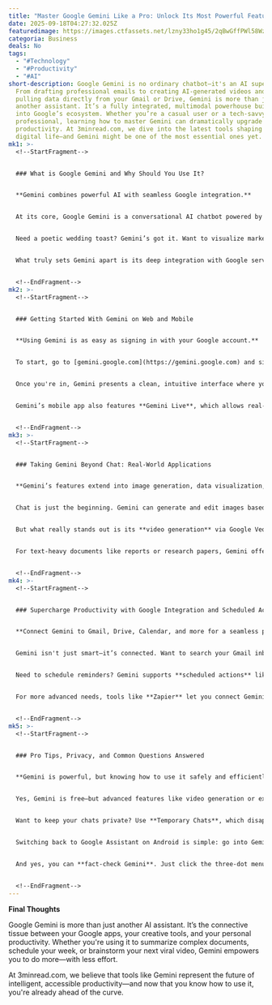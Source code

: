 ```yaml
---
title: "Master Google Gemini Like a Pro: Unlock Its Most Powerful Features in Minutes"
date: 2025-09-18T04:27:32.025Z
featuredimage: https://images.ctfassets.net/lzny33ho1g45/2qBwGffPWl58WzSqxqeXax/8ebd7d79df74993d4473af62d01f97a2/Google_Bard.jpg?fm=avif&q=31&fit=thumb&w=1520&h=760
categoria: Business
deals: No
tags:
  - "#Technology"
  - "#Productivity"
  - "#AI"
short-description: Google Gemini is no ordinary chatbot—it's an AI supertool.
  From drafting professional emails to creating AI-generated videos and even
  pulling data directly from your Gmail or Drive, Gemini is more than just
  another assistant. It’s a fully integrated, multimodal powerhouse built right
  into Google’s ecosystem. Whether you’re a casual user or a tech-savvy
  professional, learning how to master Gemini can dramatically upgrade your
  productivity. At 3minread.com, we dive into the latest tools shaping your
  digital life—and Gemini might be one of the most essential ones yet.
mk1: >-
  <!--StartFragment-->


  ### What is Google Gemini and Why Should You Use It?


  **Gemini combines powerful AI with seamless Google integration.**


  At its core, Google Gemini is a conversational AI chatbot powered by Google's family of AI models. But calling it a "chatbot" barely scratches the surface. Gemini goes far beyond simple text generation. It can understand and respond to images, audio, and video; create visual content; analyze data; and even automate your daily workflows.


  Need a poetic wedding toast? Gemini’s got it. Want to visualize marketing data as a graph? No problem. Curious about how a stock has performed over the past five years? It can pull live information from the web and display it in an understandable format.


  What truly sets Gemini apart is its deep integration with Google services. From Gmail to Google Drive, Calendar, and Maps, you can search, summarize, and act on your personal data—all from within the Gemini chat window.


  <!--EndFragment-->
mk2: >-
  <!--StartFragment-->


  ### Getting Started With Gemini on Web and Mobile


  **Using Gemini is as easy as signing in with your Google account.**


  To start, go to [gemini.google.com](https://gemini.google.com) and sign in. If you have a Google account, you’re already halfway there. On mobile, download the Gemini app for Android or iOS, and you're ready to explore its features on the go.


  Once you're in, Gemini presents a clean, intuitive interface where you can type or speak your prompt. You can upload images, select AI models, create canvases for longer outputs, or even enable "Deep Research" to get comprehensive, cited responses. These tools turn a simple chat into a versatile productivity session.


  Gemini’s mobile app also features **Gemini Live**, which allows real-time spoken conversations. The AI listens, responds, and even adds follow-up actions like reminders or summaries—making it feel more like a digital co-pilot than a chatbot.


  <!--EndFragment-->
mk3: >-
  <!--StartFragment-->


  ### Taking Gemini Beyond Chat: Real-World Applications


  **Gemini’s features extend into image generation, data visualization, and audio summaries.**


  Chat is just the beginning. Gemini can generate and edit images based on text prompts, similar to DALL·E or Midjourney. You can ask it to visualize an idea—say, "a cyberpunk cat DJ at a neon rave"—and it will deliver a creative render in seconds.


  But what really stands out is its **video generation** via Google Veo 3. Describe a scene, upload a reference image, and Gemini can produce a short video clip, complete with narration and sound. This makes it incredibly useful for marketers, content creators, or educators who need fast visual content.


  For text-heavy documents like reports or research papers, Gemini offers **Audio Overview**. Upload a file, and it transforms into a podcast-style audio discussion featuring two AI-generated hosts. It’s a futuristic way to “read” on the go and perfect for auditory learners.


  <!--EndFragment-->
mk4: >-
  <!--StartFragment-->


  ### Supercharge Productivity with Google Integration and Scheduled Actions


  **Connect Gemini to Gmail, Drive, Calendar, and more for a seamless productivity boost.**


  Gemini isn't just smart—it’s connected. Want to search your Gmail inbox with one sentence? Just type `@Gmail` followed by your query. You can also retrieve files from Drive, look up calendar events, or get directions through Maps—all within the chat.


  Need to schedule reminders? Gemini supports **scheduled actions** like adding tasks to Google Tasks or creating calendar events. While this isn’t as robust as full AI agents yet, it’s a convenient way to stay organized without switching tabs or apps.


  For more advanced needs, tools like **Zapier** let you connect Gemini with thousands of other apps. You can automate lead qualification, generate emails, analyze support tickets, and integrate Gemini responses into Slack, CRMs, or help desk platforms. This transforms Gemini from a chatbot into an AI-driven automation engine.


  <!--EndFragment-->
mk5: >-
  <!--StartFragment-->


  ### Pro Tips, Privacy, and Common Questions Answered


  **Gemini is powerful, but knowing how to use it safely and efficiently matters.**


  Yes, Gemini is free—but advanced features like video generation or expanded file access may require a premium subscription. If you’re using a workplace or school Google account, keep in mind that administrators can restrict Gemini access.


  Want to keep your chats private? Use **Temporary Chats**, which disappear after 72 hours and won’t influence Gemini’s future responses. You can also delete any chat manually by hovering over it in the sidebar and selecting the delete option.


  Switching back to Google Assistant on Android is simple: go into Gemini settings, tap your profile, and select “Switch to Google Assistant.”


  And yes, you can **fact-check Gemini**. Just click the three-dot menu on any response and choose “Double-check the response” to verify claims with live search links.


  <!--EndFragment-->
---
```

<!--StartFragment-->

**Final Thoughts**

Google Gemini is more than just another AI assistant. It’s the connective tissue between your Google apps, your creative tools, and your personal productivity. Whether you're using it to summarize complex documents, schedule your week, or brainstorm your next viral video, Gemini empowers you to do more—with less effort.

At 3minread.com, we believe that tools like Gemini represent the future of intelligent, accessible productivity—and now that you know how to use it, you're already ahead of the curve.

<!--EndFragment-->
